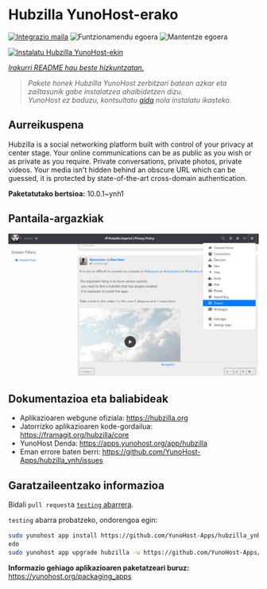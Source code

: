 <!--
Ohart ongi: README hau automatikoki sortu da <https://github.com/YunoHost/apps/tree/master/tools/readme_generator>ri esker
EZ editatu eskuz.
-->

# Hubzilla YunoHost-erako

[![Integrazio maila](https://apps.yunohost.org/badge/integration/hubzilla)](https://ci-apps.yunohost.org/ci/apps/hubzilla/)
![Funtzionamendu egoera](https://apps.yunohost.org/badge/state/hubzilla)
![Mantentze egoera](https://apps.yunohost.org/badge/maintained/hubzilla)

[![Instalatu Hubzilla YunoHost-ekin](https://install-app.yunohost.org/install-with-yunohost.svg)](https://install-app.yunohost.org/?app=hubzilla)

*[Irakurri README hau beste hizkuntzatan.](./ALL_README.md)*

> *Pakete honek Hubzilla YunoHost zerbitzari batean azkar eta zailtasunik gabe instalatzea ahalbidetzen dizu.*  
> *YunoHost ez baduzu, kontsultatu [gida](https://yunohost.org/install) nola instalatu ikasteko.*

## Aurreikuspena

Hubzilla is a social networking platform built with control of your privacy at center stage. Your online communications can be as public as you wish or as private as you require. Private conversations, private photos, private videos. Your media isn't hidden behind an obscure URL which can be guessed, it is protected by state-of-the-art cross-domain authentication.


**Paketatutako bertsioa:** 10.0.1~ynh1

## Pantaila-argazkiak

![Hubzilla(r)en pantaila-argazkia](./doc/screenshots/hubzilla-1.png)

## Dokumentazioa eta baliabideak

- Aplikazioaren webgune ofiziala: <https://hubzilla.org>
- Jatorrizko aplikazioaren kode-gordailua: <https://framagit.org/hubzilla/core>
- YunoHost Denda: <https://apps.yunohost.org/app/hubzilla>
- Eman errore baten berri: <https://github.com/YunoHost-Apps/hubzilla_ynh/issues>

## Garatzaileentzako informazioa

Bidali `pull request`a [`testing` abarrera](https://github.com/YunoHost-Apps/hubzilla_ynh/tree/testing).

`testing` abarra probatzeko, ondorengoa egin:

```bash
sudo yunohost app install https://github.com/YunoHost-Apps/hubzilla_ynh/tree/testing --debug
edo
sudo yunohost app upgrade hubzilla -u https://github.com/YunoHost-Apps/hubzilla_ynh/tree/testing --debug
```

**Informazio gehiago aplikazioaren paketatzeari buruz:** <https://yunohost.org/packaging_apps>
